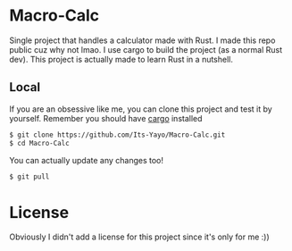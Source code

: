 # Macro-Calc

Single project that handles a calculator made with Rust. I made this repo public cuz why not lmao. I use cargo to build the project (as a normal Rust dev). This project is actually made to learn Rust in a nutshell. 

## Local 
If you are an obsessive like me, you can clone this project and test it by yourself. Remember you should have [cargo](https://crates.io/) installed 
```bash
$ git clone https://github.com/Its-Yayo/Macro-Calc.git
$ cd Macro-Calc
```

You can actually update any changes too!
```bash
$ git pull
```


# License
Obviously I didn't add a license for this project since it's only for me :))
